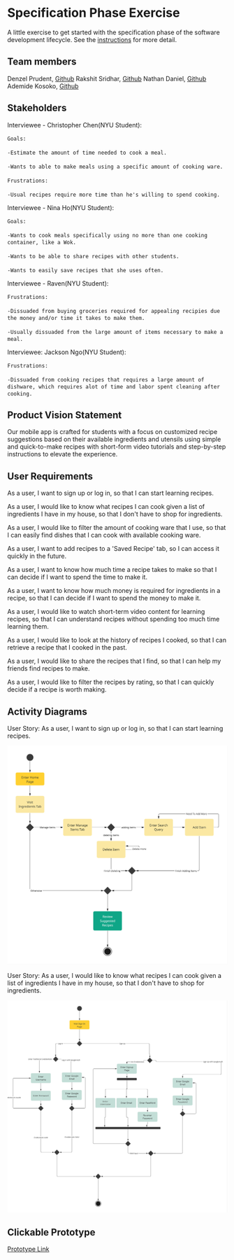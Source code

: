 # Specification Phase Exercise

A little exercise to get started with the specification phase of the software development lifecycle. See the [instructions](instructions.md) for more detail.

## Team members
Denzel Prudent, [Github](https://github.com/denprud)
Rakshit Sridhar, [Github](https://github.com/RakSridhar23)
Nathan Daniel, [Github](https://github.com/WayyGood)
Ademide Kosoko, [Github](https://github.com/ademidek)

## Stakeholders
Interviewee - Christopher Chen(NYU Student):

    Goals:

    -Estimate the amount of time needed to cook a meal.

    -Wants to able to make meals using a specific amount of cooking ware.
    
    Frustrations:

    -Usual recipes require more time than he's willing to spend cooking.

Interviewee - Nina Ho(NYU Student):

    Goals:

    -Wants to cook meals specifically using no more than one cooking container, like a Wok.

    -Wants to be able to share recipes with other students.

    -Wants to easily save recipes that she uses often.
    
Interviewee - Raven(NYU Student):

    Frustrations:

    -Dissuaded from buying groceries required for appealing recipies due the money and/or time it takes to make them.

    -Usually dissuaded from the large amount of items necessary to make a meal.


Interviewee: Jackson Ngo(NYU Student):

    Frustrations:

    -Dissuaded from cooking recipes that requires a large amount of dishware, which requires alot of time and labor spent cleaning after cooking.
 
## Product Vision Statement

Our mobile app is crafted for students with a focus on customized recipe suggestions based on their available ingredients and utensils using simple and quick-to-make recipes with short-form video tutorials and step-by-step instructions to elevate the experience.


## User Requirements

As a user, I want to sign up or log in, so that I can start learning recipes.


As a user, I would like to know what recipes I can cook given a list of ingredients I have in my house, so that I don't have to shop for ingredients.


As a user, I would like to filter the amount of cooking ware that I use, so that I can easily find dishes that I can cook with available cooking ware.


As a user, I want to add recipes to a 'Saved Recipe' tab, so I can access it quickly in the future.


As a user, I want to know how much time a recipe takes to make so that I can decide if I want to spend the time to make it.


As a user, I want to know how much money is required for ingredients in a recipe, so that I can decide if I want to spend the money to make it.


As a user, I would like to watch short-term video content for learning recipes, so that I can understand recipes without spending too much time learning them.


As a user, I would like to look at the history of recipes I cooked, so that I can retrieve a recipe that I cooked in the past.


As a user, I would like to share the recipes that I find, so that I can help my friends find recipes to make.


As a user, I would like to filter the recipes by rating, so that I can quickly decide if a recipe is worth making.


## Activity Diagrams

User Story: As a user, I want to sign up or log in, so that I can start learning recipes.

![Viewing Suggested Recipes](/images/uml1.jpg)

User Story: As a user, I would like to know what recipes I can cook given a list of ingredients I have in my house, so that I don't have to shop for ingredients.


![Logging In / Signing Up](/images/uml2.jpg)

## Clickable Prototype

[Prototype Link](https://www.figma.com/proto/1s6sXwBMxjkw2RZdZgmTYY/Project-1-(Copy)?type=design&node-id=53-1260&t=IbIvQEk7TrNgfw0a-1&scaling=scale-down&page-id=0%3A1&starting-point-node-id=1%3A2&show-proto-sidebar=1&mode=design)

